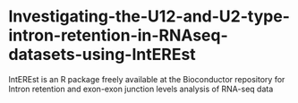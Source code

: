# Investigating-the-U12-and-U2-type-intron-retention-in-RNAseq-datasets-using-IntEREst

IntEREst is an R package freely available at the Bioconductor repository for Intron retention and exon-exon junction levels analysis of RNA-seq data
